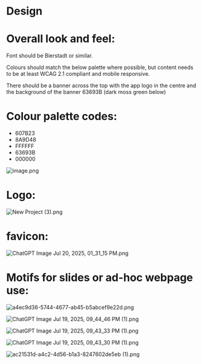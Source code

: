 # Design

# **Overall look and feel:**

Font should be Bierstadt or similar.

Colours should match the below palette where possible, but content needs to be at least WCAG 2.1 compliant and mobile responsive.

There should be a banner across the top with the app logo in the centre and the background of the banner 63693B (dark moss green below)

# Colour palette codes:

- 607B23
- 8A9D48
- FFFFFF
- 63693B
- 000000

![image.png](Design%20236ce21c694a803cb2f2fe906177c0d9/b46b55d7-39c0-4c77-8780-ac154a5721fe.png)

# Logo:

![New Project (3).png](Design%20236ce21c694a803cb2f2fe906177c0d9/New_Project_(3).png)

# favicon:

![ChatGPT Image Jul 20, 2025, 01_31_15 PM.png](Design%20236ce21c694a803cb2f2fe906177c0d9/ChatGPT_Image_Jul_20_2025_01_31_15_PM.png)

# Motifs for slides or ad-hoc webpage use:

![a4ec9d36-5744-4677-ab45-b5abcef9e22d.png](Design%20236ce21c694a803cb2f2fe906177c0d9/a4ec9d36-5744-4677-ab45-b5abcef9e22d.png)

![ChatGPT Image Jul 19, 2025, 09_44_46 PM (1).png](Design%20236ce21c694a803cb2f2fe906177c0d9/ChatGPT_Image_Jul_19_2025_09_44_46_PM_(1).png)

![ChatGPT Image Jul 19, 2025, 09_43_33 PM (1).png](Design%20236ce21c694a803cb2f2fe906177c0d9/ChatGPT_Image_Jul_19_2025_09_43_33_PM_(1).png)

![ChatGPT Image Jul 19, 2025, 09_43_30 PM (1).png](Design%20236ce21c694a803cb2f2fe906177c0d9/ChatGPT_Image_Jul_19_2025_09_43_30_PM_(1).png)

![ac21531d-a4c2-4d56-b1a3-8247602de5eb (1).png](Design%20236ce21c694a803cb2f2fe906177c0d9/ac21531d-a4c2-4d56-b1a3-8247602de5eb_(1).png)